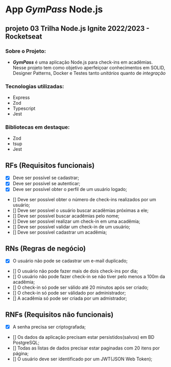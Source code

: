 # App ***GymPass*** Node.js

## projeto 03 Trilha Node.js Ignite 2022/2023 - Rocketseat

### Sobre o Projeto:

* ***GymPass*** é uma aplicação Node.js para check-ins em acadêmias. Nesse projeto tem como objetivo aperfeiçoar conhecimentos em SOLID, Designer Patterns, Docker e Testes tanto *unitários* quanto de *integração*

### Tecnologias utilizadas:

* Express
* Zod
* Typescript
* Jest

### Bibliotecas em destaque:

* Zod
* tsup
* Jest

## RFs (Requisitos funcionais)

- [x] Deve ser possível se cadastrar;
- [x] Deve ser possível se autenticar;
- [x] Deve ser possível obter o perfil de um usuário logado;
- [] Deve ser possível obter o número de check-ins realizados por um usuário;
- [] Deve ser possível o usuário buscar acadêmias próximas a ele;
- [] Deve ser possível buscar acadêmias pelo nome;
- [] Deve ser possível realizar um check-in em uma acadêmia;
- [] Deve ser possível validar um check-in de um usuário;
- [] Deve ser possível cadastrar um acadêmia;

## RNs (Regras de negócio)

- [x] O usuário não pode se cadastrar um e-mail duplicado;
- [] O usuário não pode fazer mais de dois check-ins por dia;
- [] O usuário não pode fazer check-in se não tiver pelo menos a 100m da acadêmia;
- [] O check-in só pode ser válido até 20 minutos após ser criado;
- [] O check-in só pode ser válidado por administrador;
- [] A acadêmia só pode ser criada por um admistrador;


## RNFs (Requisitos não funcionais)

- [x] A senha precisa ser criptografada;
- [] Os dados da aplicação precisam estar persistidos(salvos) em BD PostgreSQL;
- [] Todas as listas de dados precisar estar paginadas com 20 itens por página;
- [] O usuário deve ser identificado por um JWT(JSON Web Token);

